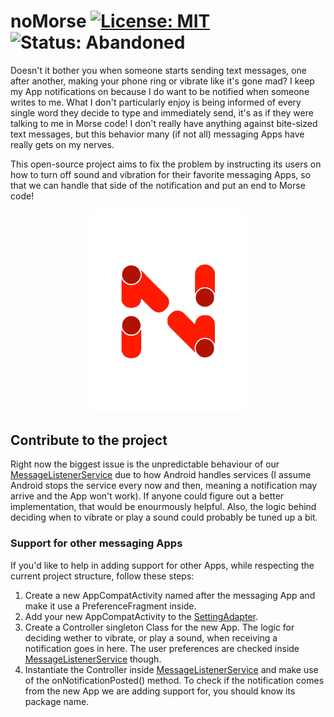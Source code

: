 # noMorse [![License: MIT](https://img.shields.io/badge/License-MIT-yellow.svg)](https://opensource.org/licenses/MIT) ![Status: Abandoned](https://img.shields.io/badge/Status-Abandoned-red.svg)
Doesn't it bother you when someone starts sending text messages, one after another, making your phone ring or vibrate like it's gone mad? I keep my App notifications on because I do want to be notified when someone writes to me. What I don't particularly enjoy is being informed of every single word they decide to type and immediately send, it's as if they were talking to me in Morse code! I don't really have anything against bite-sized text messages, but this behavior many (if not all) messaging Apps have really gets on my nerves.

This open-source project aims to fix the problem by instructing its users on how to turn off sound and vibration for their favorite messaging Apps, so that we can handle that side of the notification and put an end to Morse code!

<p align="center"><img src="/app/src/main/res/raw/logo_without_backbround.png" alt="Logo" width="250"/></p>

## Contribute to the project
Right now the biggest issue is the unpredictable behaviour of our [MessageListenerService](https://github.com/Eddydpyl/noMorse/blob/master/app/src/main/java/dpyl/eddy/nomorse/controller/MessageListenerService.java) due to how Android handles services (I assume Android stops the service every now and then, meaning a notification may arrive and the App won't work). If anyone could figure out a better implementation, that would be enourmously helpful. Also, the logic behind deciding when to vibrate or play a sound could probably be tuned up a bit.

### Support for other messaging Apps
If you'd like to help in adding support for other Apps, while respecting the current project structure, follow these steps:
1. Create a new AppCompatActivity named after the messaging App and make it use a PreferenceFragment inside.
2. Add your new AppCompatActivity to the [SettingAdapter](https://github.com/Eddydpyl/noMorse/blob/master/app/src/main/java/dpyl/eddy/nomorse/view/adapter/SettingAdapter.java).
3. Create a Controller singleton Class for the new App. The logic for deciding wether to vibrate, or play a sound, when receiving a notification goes in here. The user preferences are checked inside [MessageListenerService](https://github.com/Eddydpyl/noMorse/blob/master/app/src/main/java/dpyl/eddy/nomorse/controller/MessageListenerService.java) though.
4. Instantiate the Controller inside [MessageListenerService](https://github.com/Eddydpyl/noMorse/blob/master/app/src/main/java/dpyl/eddy/nomorse/controller/MessageListenerService.java) and make use of the onNotificationPosted() method. To check if the notification comes from the new App we are adding support for, you should know its package name.
